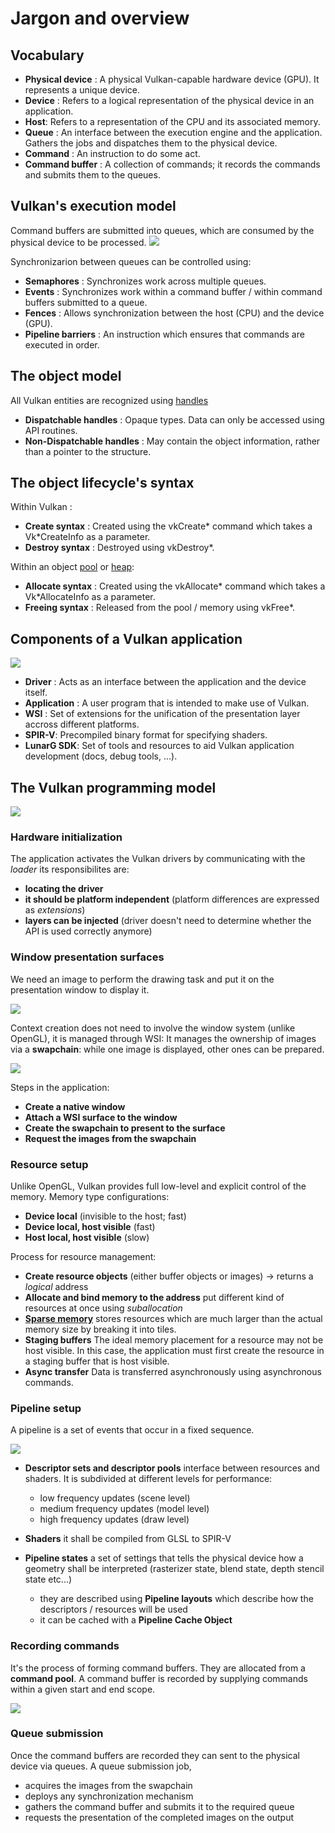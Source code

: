 # Jargon and overview

## Vocabulary

- **Physical device** : A physical Vulkan-capable hardware device (GPU). It represents a unique device.
- **Device** : Refers to a logical representation of the physical device in an application.
- **Host**: Refers to a representation of the CPU and its associated memory.
- **Queue**  : An interface between the execution engine and the application. Gathers the jobs and dispatches them to the physical device.
- **Command** : An instruction to do some act.
- **Command buffer** :  A collection of commands; it records the commands and submits them to the queues.


## Vulkan's execution model

Command buffers are submitted into queues, which are consumed by the physical device to be processed.
![](executionModel.png)

Synchronizarion between queues can be controlled using:

 - **Semaphores** : Synchronizes work across multiple queues.
 - **Events** : Synchronizes work within a command buffer / within command buffers submitted to a queue.
 - **Fences** : Allows synchronization between the host (CPU) and the device (GPU).
 - **Pipeline barriers** : An instruction which ensures that commands are executed in order.

 
## The object model

All Vulkan entities are recognized using [handles](https://stackoverflow.com/a/13023487)

 - **Dispatchable handles** : Opaque types. Data can only be accessed using API routines.
 - **Non-Dispatchable handles** : May contain the object information, rather than a pointer to the structure.

## The object lifecycle's syntax

Within Vulkan :
 - **Create syntax** : Created using the vkCreate\* command which takes a Vk\*CreateInfo as a parameter.
 - **Destroy syntax** : Destroyed using vkDestroy\*.

Within an object [pool](https://en.wikipedia.org/wiki/Pool_(computer_science)) or [heap](https://stackoverflow.com/a/80113):
 - **Allocate syntax** : Created using the vkAllocate\* command which takes a Vk\*AllocateInfo as a parameter.
 - **Freeing syntax** : Released from the pool / memory using vkFree\*.


## Components of a Vulkan application

![](vulkanApp.png)

 - **Driver** : Acts as an interface between the application and the device itself.
 - **Application** : A user program that is intended to make use of Vulkan.
 - **WSI** : Set of extensions for the unification of the presentation layer accross different platforms.
 - **SPIR-V**: Precompiled binary format for specifying shaders.
 - **LunarG SDK**:  Set of tools and resources to aid Vulkan application development (docs, debug tools, ...).


## The Vulkan programming model

![](programmingModel.png)

### Hardware initialization

The application activates the Vulkan drivers by communicating with the *loader* its responsibilites are:
  - **locating the driver**
  - **it should be platform independent** (platform differences are expressed as *extensions*)
  - **layers can be injected** (driver doesn't need to determine whether the API is used correctly anymore)

### Window presentation surfaces

We need an image to perform the drawing task and put it on the presentation window to display it.

![](windowPresentation.png)

Context creation does not need to involve the window system (unlike OpenGL), it is managed through WSI:
It manages the ownership of images via a **swapchain**: while one image is displayed, other ones can be prepared.

![](swapchain.png)

Steps in the application:
  - **Create a native window**
  - **Attach a WSI surface to the window**
  - **Create the swapchain to present to the surface**
  - **Request the images from the swapchain**

### Resource setup

Unlike OpenGL, Vulkan provides full low-level and explicit control of the memory.
Memory type configurations:
  - **Device local** (invisible to the host; fast) 
  - **Device local, host visible** (fast)
  - **Host local, host visible** (slow)

Process for resource management:
  - **Create resource objects** (either buffer objects or images) -> returns a *logical* address
  - **Allocate and bind memory to the address** put different kind of resources at once using *suballocation*
  - **[Sparse memory](https://en.wikipedia.org/wiki/Sparse_distributed_memory)** stores resources which are much larger than the actual memory size by breaking it into tiles.
  - **Staging buffers** The ideal memory placement for a resource may not be host visible. In this
case, the application must first create the resource in a staging buffer that is host visible.
  - **Async transfer** Data is transferred asynchronously using asynchronous commands.

### Pipeline setup

A pipeline is a set of events that occur in a fixed sequence.

![](pipeline.png)

- **Descriptor sets and descriptor pools**  interface between resources and shaders. It is subdivided at different levels for performance:
  - low frequency updates (scene level)
  - medium frequency updates (model level)
  - high frequency updates (draw level)

- **Shaders** it shall be compiled from GLSL to SPIR-V
- **Pipeline states** a set of settings that tells the physical device how a geometry shall be interpreted (rasterizer state, blend state, depth stencil state etc...)
  - they are described using **Pipeline layouts** which describe how the descriptors / resources will be used
  - it can be cached with a **Pipeline Cache Object**

### Recording commands

It's the process of forming command buffers. They are allocated from a **command pool**. 
A command buffer is recorded by supplying commands within a given start and end scope.

![](commandRecord.png)

### Queue submission

Once the command buffers are recorded they can sent to the physical device via queues.
A queue submission job,
 - acquires the images from the swapchain
 - deploys any synchronization mechanism
 - gathers the command buffer and submits it to the required queue
 - requests the presentation of the completed images on the output

